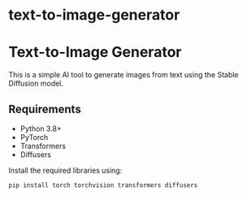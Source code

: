 # text-to-image-generator
# Text-to-Image Generator

This is a simple AI tool to generate images from text using the Stable Diffusion model.

## Requirements

- Python 3.8+
- PyTorch
- Transformers
- Diffusers

Install the required libraries using:

```bash
pip install torch torchvision transformers diffusers
